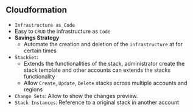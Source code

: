 ## Cloudformation

- `Infrastructure as Code`
- Easy to `CRUD` the infrastructure as `Code`
- **Savings Strategy**
  - Automate the creation and deletion of the `infrastructure` at for certain times
- `StackSet`:
  - Extends the functionalities of the stack, administrator create the stack template and other accounts can extends the stacks functionality
  - Allow `Create`, `Update`, `Delete` stacks across multiple accounts and regions
- `Change Sets`: Allow to show the changes preview.
- `Stack Instances`: Reference to a original stack in another account
